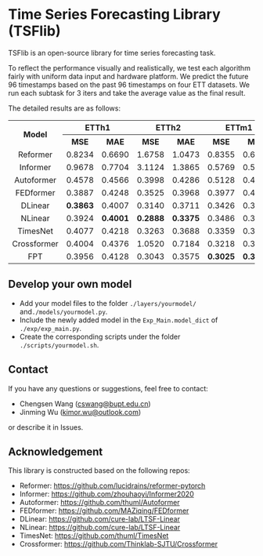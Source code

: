 # Time Series Forecasting Library (TSFlib)

TSFlib is an open-source library for time series forecasting task.

To reflect the performance visually and realistically, we test each algorithm fairly with uniform data input and hardware platform. We predict the future 96 timestamps based on the past 96 timestamps on four ETT datasets. We run each subtask for 3 iters and take the average value as the final result.

The detailed results are as follows:

<table>
    <tr>
        <th rowspan="2" style="text-align:center"> Model </th>
        <th colspan="2" style="text-align:center"> ETTh1 </th>
        <th colspan="2" style="text-align:center"> ETTh2 </th>
        <th colspan="2" style="text-align:center"> ETTm1 </th>
        <th colspan="2" style="text-align:center"> ETTm2 </th>
        <th rowspan="2" style="text-align:center"> Paper </th>
        <th rowspan="2" style="text-align:center"> Year </th>
    </tr>
    <tr>
        <th colspan="1" style="text-align:center">MSE</th>
        <th colspan="1" style="text-align:center">MAE</th>
        <th colspan="1" style="text-align:center">MSE</th>
        <th colspan="1" style="text-align:center">MAE</th>
        <th colspan="1" style="text-align:center">MSE</th>
        <th colspan="1" style="text-align:center">MAE</th>
        <th colspan="1" style="text-align:center">MSE</th>
        <th colspan="1" style="text-align:center">MAE</th>
    </tr>
    <!-- 模版
    <tr>
        <td style="text-align:center"> Model </td>
        <td style="text-align:center"> 0.0000 </td>
        <td style="text-align:center"> 0.0000 </td>
        <td style="text-align:center"> 0.0000 </td>
        <td style="text-align:center"> 0.0000 </td>
        <td style="text-align:center"> 0.0000 </td>
        <td style="text-align:center"> 0.0000 </td>
        <td style="text-align:center"> 0.0000 </td>
        <td style="text-align:center"> 0.0000 </td>
        <td style="text-align:center"> <a href="">Link</a> </td>
        <td style="text-align:center"> 2023 </td> 	
    </tr>
    -->
    <tr>
        <td style="text-align:center"> Reformer </td>
        <td style="text-align:center"> 0.8234 </td>
        <td style="text-align:center"> 0.6690 </td>
        <td style="text-align:center"> 1.6758 </td>
        <td style="text-align:center"> 1.0473 </td>
        <td style="text-align:center"> 0.8355 </td>
        <td style="text-align:center"> 0.6485 </td>
        <td style="text-align:center"> 0.7868 </td>
        <td style="text-align:center"> 0.6837 </td>
        <td style="text-align:center"> <a href="https://arxiv.org/abs/2001.04451">Link</a> </td>
        <td style="text-align:center"> 2020 </td> 	
    </tr>
    <tr>
        <td style="text-align:center"> Informer </td>
        <td style="text-align:center"> 0.9678 </td>
        <td style="text-align:center"> 0.7704 </td>
        <td style="text-align:center"> 3.1124 </td>
        <td style="text-align:center"> 1.3865 </td>
        <td style="text-align:center"> 0.5769 </td>
        <td style="text-align:center"> 0.5348 </td>
        <td style="text-align:center"> 0.4520 </td>
        <td style="text-align:center"> 0.5308 </td>
        <td style="text-align:center"> <a href="https://ojs.aaai.org/index.php/AAAI/article/view/17325">Link</a> </td>
        <td style="text-align:center"> 2021 </td> 	
    </tr>
    <tr>
        <td style="text-align:center"> Autoformer </td>
        <td style="text-align:center"> 0.4578 </td>
        <td style="text-align:center"> 0.4566 </td>
        <td style="text-align:center"> 0.3998 </td>
        <td style="text-align:center"> 0.4286 </td>
        <td style="text-align:center"> 0.5128 </td>
        <td style="text-align:center"> 0.4780 </td>
        <td style="text-align:center"> 0.3109 </td>
        <td style="text-align:center"> 0.3515 </td>
        <td style="text-align:center"> <a href="https://proceedings.neurips.cc/paper/2021/hash/bcc0d400288793e8bdcd7c19a8ac0c2b-Abstract.html">Link</a> </td>
        <td style="text-align:center"> 2021 </td> 	
    </tr>
    <tr>
        <td style="text-align:center"> FEDformer </td>
        <td style="text-align:center"> 0.3887 </td>
        <td style="text-align:center"> 0.4248 </td>
        <td style="text-align:center"> 0.3525 </td>
        <td style="text-align:center"> 0.3968 </td>
        <td style="text-align:center"> 0.3977 </td>
        <td style="text-align:center"> 0.4278 </td>
        <td style="text-align:center"> 0.2082 </td>
        <td style="text-align:center"> 0.2932 </td>
        <td style="text-align:center"> <a href="https://proceedings.mlr.press/v162/zhou22g.html">Link</a> </td>
        <td style="text-align:center"> 2022 </td> 	
    </tr>
    <tr>
        <td style="text-align:center"> DLinear </td>
        <td style="text-align:center"> <b>0.3863</b> </td>
        <td style="text-align:center"> 0.4007 </td>
        <td style="text-align:center"> 0.3140 </td>
        <td style="text-align:center"> 0.3711 </td>
        <td style="text-align:center"> 0.3426 </td>
        <td style="text-align:center"> 0.3710 </td>
        <td style="text-align:center"> 0.1914 </td>
        <td style="text-align:center"> 0.2879 </td>
        <td style="text-align:center"> <a href="https://arxiv.org/abs/2205.13504">Link</a> </td>
        <td style="text-align:center"> 2023 </td>    
    </tr>
    <tr>
        <td style="text-align:center"> NLinear </td>
        <td style="text-align:center"> 0.3924 </td>
        <td style="text-align:center"> <b>0.4001</b> </td>
        <td style="text-align:center"> <b>0.2888</b> </td>
        <td style="text-align:center"> <b>0.3375</b> </td>
        <td style="text-align:center"> 0.3486 </td>
        <td style="text-align:center"> 0.3695 </td>
        <td style="text-align:center"> 0.1814 </td>
        <td style="text-align:center"> <b>0.2630</b> </td>
        <td style="text-align:center"> <a href="https://arxiv.org/abs/2205.13504">Link</a> </td>
	    <td style="text-align:center"> 2023 </td> 
    </tr>
    <tr>
        <td style="text-align:center"> TimesNet </td>
        <td style="text-align:center"> 0.4077 </td>
        <td style="text-align:center"> 0.4218 </td>
        <td style="text-align:center"> 0.3263 </td>
        <td style="text-align:center"> 0.3688 </td>
        <td style="text-align:center"> 0.3359 </td>
        <td style="text-align:center"> 0.3761 </td>
        <td style="text-align:center"> 0.1844 </td>
        <td style="text-align:center"> 0.2643 </td>
        <td style="text-align:center"> <a href="https://arxiv.org/abs/2210.02186">Link</a> </td>
        <td style="text-align:center"> 2023 </td> 	
    </tr>
    <tr>
        <td style="text-align:center"> Crossformer </td>
        <td style="text-align:center"> 0.4004 </td>
        <td style="text-align:center"> 0.4376 </td>
        <td style="text-align:center"> 1.0520 </td>
        <td style="text-align:center"> 0.7184 </td>
        <td style="text-align:center"> 0.3218 </td>
        <td style="text-align:center"> 0.3727 </td>
        <td style="text-align:center"> 0.7657 </td>
        <td style="text-align:center"> 0.6018 </td>
        <td style="text-align:center"> <a href="https://openreview.net/forum?id=vSVLM2j9eie">Link</a> </td>
        <td style="text-align:center"> 2023 </td> 	
    </tr>
    <tr>
        <td style="text-align:center"> FPT </td>
        <td style="text-align:center"> 0.3956 </td>
        <td style="text-align:center"> 0.4128 </td>
        <td style="text-align:center"> 0.3043 </td>
        <td style="text-align:center"> 0.3575 </td>
        <td style="text-align:center"> <b>0.3025</b> </td>
        <td style="text-align:center"> <b>0.3554</b> </td>
        <td style="text-align:center"> <b>0.1734</b> </td>
        <td style="text-align:center"> 0.2633 </td>
        <td style="text-align:center"> <a href="https://arxiv.org/pdf/2302.11939">Link</a> </td>
        <td style="text-align:center"> 2023 </td> 	
    </tr>
</table>

## Develop your own model

- Add your model files to the folder `./layers/yourmodel/` and`./models/yourmodel.py`.
- Include the newly added model in the `Exp_Main.model_dict` of `./exp/exp_main.py`.
- Create the corresponding scripts under the folder `./scripts/yourmodel.sh`.

## Contact

If you have any questions or suggestions, feel free to contact:

- Chengsen Wang ([cswang@bupt.edu.cn](mailto:cswang@bupt.edu.cn))
- Jinming Wu ([kimor.wu@outlook.com](mailto:kimor.wu@outlook.com))

or describe it in Issues.

## Acknowledgement

This library is constructed based on the following repos:

- Reformer: https://github.com/lucidrains/reformer-pytorch
- Informer: https://github.com/zhouhaoyi/Informer2020
- Autoformer: https://github.com/thuml/Autoformer
- FEDformer: https://github.com/MAZiqing/FEDformer
- DLinear: https://github.com/cure-lab/LTSF-Linear
- NLinear: https://github.com/cure-lab/LTSF-Linear
- TimesNet: https://github.com/thuml/TimesNet
- Crossformer: https://github.com/Thinklab-SJTU/Crossformer
